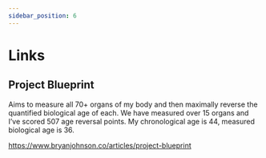 ```yaml
---
sidebar_position: 6
---
```


# Links

## Project Blueprint

Aims to measure all 70+ organs of my body and then maximally reverse the quantified biological age of each. We have measured over 15 organs and I’ve scored 507 age reversal points. My chronological age is 44, measured biological age is 36.

<https://www.bryanjohnson.co/articles/project-blueprint>